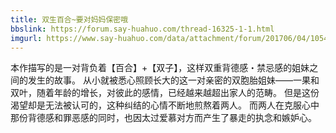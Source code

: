 ```yaml
---
title: 双生百合~要对妈妈保密哦
bbslink: https://forum.say-huahuo.com/thread-16325-1-1.html
imgurl: https://www.say-huahuo.com/data/attachment/forum/201706/04/105433v6615xy60z00icao.png
---
```


本作描写的是一对背负着【百合】+【双子】，这样双重背德感・禁忌感的姐妹之间的发生的故事。
从小就被悉心照顾长大的这一对亲密的双胞胎姐妹——一果和双叶，随着年龄的增长，对彼此的感情，已经越来越超出家人的范畴。
但是这份渴望却是无法被认可的，这种纠结的心情不断地煎熬着两人。
而两人在克服心中那份背德感和罪恶感的同时，也因太过爱慕对方而产生了暴走的执念和嫉妒心。<!--more-->
